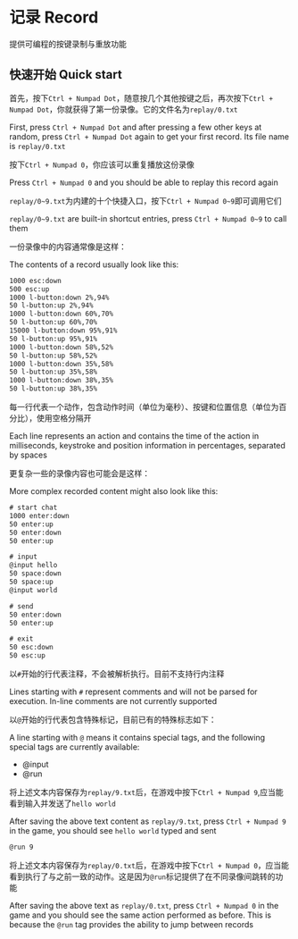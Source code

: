 # 记录 Record

提供可编程的按键录制与重放功能

## 快速开始 Quick start

首先，按下`Ctrl + Numpad Dot`，随意按几个其他按键之后，再次按下`Ctrl + Numpad Dot`，你就获得了第一份录像。它的文件名为`replay/0.txt`

First, press `Ctrl + Numpad Dot` and after pressing a few other keys at random, press `Ctrl + Numpad Dot` again to get your first record. Its file name is `replay/0.txt`

按下`Ctrl + Numpad 0`，你应该可以重复播放这份录像

Press `Ctrl + Numpad 0` and you should be able to replay this record again

`replay/0~9.txt`为内建的十个快捷入口，按下`Ctrl + Numpad 0~9`即可调用它们

`replay/0~9.txt` are built-in shortcut entries, press `Ctrl + Numpad 0~9` to call them

一份录像中的内容通常像是这样：

The contents of a record usually look like this:

```txt
1000 esc:down
500 esc:up
1000 l-button:down 2%,94%
50 l-button:up 2%,94%
1000 l-button:down 60%,70%
50 l-button:up 60%,70%
15000 l-button:down 95%,91%
50 l-button:up 95%,91%
1000 l-button:down 58%,52%
50 l-button:up 58%,52%
1000 l-button:down 35%,58%
50 l-button:up 35%,58%
1000 l-button:down 38%,35%
50 l-button:up 38%,35%
```

每一行代表一个动作，包含动作时间（单位为毫秒）、按键和位置信息（单位为百分比），使用空格分隔开

Each line represents an action and contains the time of the action in milliseconds, keystroke and position information in percentages, separated by spaces

更复杂一些的录像内容也可能会是这样：

More complex recorded content might also look like this:

```txt
# start chat
1000 enter:down
50 enter:up
50 enter:down
50 enter:up

# input
@input hello
50 space:down
50 space:up
@input world

# send
50 enter:down
50 enter:up

# exit
50 esc:down
50 esc:up
```

以`#`开始的行代表注释，不会被解析执行。目前不支持行内注释

Lines starting with `#` represent comments and will not be parsed for execution. In-line comments are not currently supported

以`@`开始的行代表包含特殊标记，目前已有的特殊标志如下：

A line starting with `@` means it contains special tags, and the following special tags are currently available:

- @input
- @run

将上述文本内容保存为`replay/9.txt`后，在游戏中按下`Ctrl + Numpad 9`,应当能看到输入并发送了`hello world`

After saving the above text content as `replay/9.txt`, press `Ctrl + Numpad 9` in the game, you should see `hello world` typed and sent

```txt
@run 9
```

将上述文本内容保存为`replay/0.txt`后，在游戏中按下`Ctrl + Numpad 0`，应当能看到执行了与之前一致的动作。这是因为`@run`标记提供了在不同录像间跳转的功能

After saving the above text as `replay/0.txt`, press `Ctrl + Numpad 0` in the game and you should see the same action performed as before. This is because the `@run` tag provides the ability to jump between records
